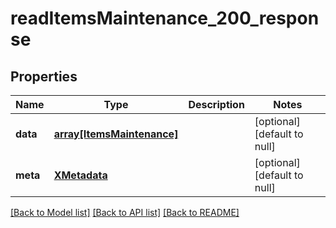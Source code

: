 # readItemsMaintenance_200_response

## Properties
Name | Type | Description | Notes
------------ | ------------- | ------------- | -------------
**data** | [**array[ItemsMaintenance]**](ItemsMaintenance.md) |  | [optional] [default to null]
**meta** | [**XMetadata**](XMetadata.md) |  | [optional] [default to null]

[[Back to Model list]](../README.md#documentation-for-models) [[Back to API list]](../README.md#documentation-for-api-endpoints) [[Back to README]](../README.md)


